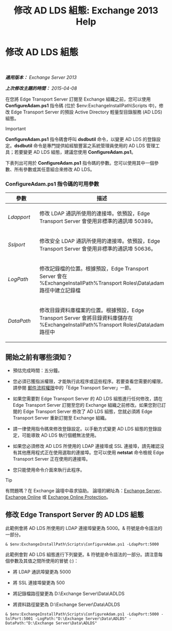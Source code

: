 ﻿---
title: '修改 AD LDS 組態: Exchange 2013 Help'
TOCTitle: 修改 AD LDS 組態
ms:assetid: 381f582c-15ec-43bc-b674-5399fad72c97
ms:mtpsurl: https://technet.microsoft.com/zh-tw/library/Aa997269(v=EXCHG.150)
ms:contentKeyID: 61180450
ms.date: 05/21/2018
mtps_version: v=EXCHG.150
ms.translationtype: MT
---

# 修改 AD LDS 組態

 

_**適用版本：** Exchange Server 2013_

_**上次修改主題的時間：** 2015-04-08_

在您將 Edge Transport Server 訂閱至 Exchange 組織之前，您可以使用 **ConfigureAdam.ps1** 指令碼 (位於 $env:ExchangeInstallPath\\Scripts 中)，修改 Edge Transport Server 的預設 Active Directory 輕量型目錄服務 (AD LDS) 組態。


> [!IMPORTANT]  
> <strong>ConfigureAdam.ps1</strong> 指令碼會呼叫 <strong>dsdbutil</strong> 命令，以變更 AD LDS 的登錄設定。<strong>dsdbutil</strong> 命令是專門提供給經驗豐富之系統管理員使用的 AD LDS 管理工具；若要變更 AD LDS 組態，建議您使用 <strong>ConfigureAdam.ps1</strong>。




下表列出可用於 **ConfigureAdam.ps1** 指令碼的參數。您可以使用其中一個參數、所有參數或其任意組合來修改 AD LDS。

### ConfigureAdam.ps1 指令碼的可用參數

<table>
<colgroup>
<col style="width: 50%" />
<col style="width: 50%" />
</colgroup>
<thead>
<tr class="header">
<th>參數</th>
<th>描述</th>
</tr>
</thead>
<tbody>
<tr class="odd">
<td><p><em>Ldapport</em></p></td>
<td><p>修改 LDAP 通訊所使用的連接埠。依預設，Edge Transport Server 會使用非標準的通訊埠 50389。</p></td>
</tr>
<tr class="even">
<td><p><em>Sslport</em></p></td>
<td><p>修改安全 LDAP 通訊所使用的連接埠。依預設，Edge Transport Server 會使用非標準的通訊埠 50636。</p></td>
</tr>
<tr class="odd">
<td><p><em>LogPath</em></p></td>
<td><p>修改記錄檔的位置。根據預設，Edge Transport Server 會在 %ExchangeInstallPath%Transport Roles\Data\adam 路徑中建立記錄檔</p></td>
</tr>
<tr class="even">
<td><p><em>DataPath</em></p></td>
<td><p>修改目錄資料庫檔案的位置。根據預設，Edge Transport Server 會將目錄資料庫儲存在 %ExchangeInstallPath%Transport Roles\Data\adam 路徑中</p></td>
</tr>
</tbody>
</table>


## 開始之前有哪些須知？

  - 預估完成時間：五分鐘。

  - 您必須已獲指派權限，才能執行此程序或這些程序。若要查看您需要的權限，請參閱 [郵件流程權限](mail-flow-permissions-exchange-2013-help.md)中的「Edge Transport Server」一節。

  - 如果您需要對 Edge Transport Server 的 AD LDS 組態進行任何修改，請在 Edge Transport Server 訂閱至您的 Exchange 組織之前修改。如果您對已訂閱的 Edge Transport Server 修改了 AD LDS 組態，您就必須將 Edge Transport Server 重新訂閱至 Exchange 組織。

  - 請一律使用指令碼來修改登錄設定。以手動方式變更 AD LDS 組態的登錄設定，可能導致 AD LDS 執行個體無法使用。

  - 如果您必須修改 AD LDS 所使用的 LDAP 連接埠或 SSL 連接埠，請先確認沒有其他應用程式正在使用選取的連接埠。您可以使用 **netstat** 命令檢視 Edge Transport Server 正在使用的連接埠。

  - 您只能使用命令介面來執行此程序。


> [!TIP]  
> 有問題嗎？在 Exchange 論壇中尋求協助。 論壇的網址為：<a href="https://go.microsoft.com/fwlink/p/?linkid=60612">Exchange Server</a>、 <a href="https://go.microsoft.com/fwlink/p/?linkid=267542">Exchange Online</a> 或 <a href="https://go.microsoft.com/fwlink/p/?linkid=285351">Exchange Online Protection</a>。




## 修改 Edge Transport Server 的 AD LDS 組態

此範例會將 AD LDS 所使用的 LDAP 連接埠變更為 5000。& 符號是命令語法的一部分。

    & $env:ExchangeInstallPath\Scripts\ConfigureAdam.ps1 -LdapPort:5000

此範例會對 AD LDS 組態進行下列變更。& 符號是命令語法的一部分。請注意每個參數及其值之間所使用的冒號 (:)：

  - 將 LDAP 通訊埠變更為 5000

  - 將 SSL 連接埠變更為 500

  - 將記錄檔路徑變更為 D:\\Exchange Server\\Data\\ADLDS

  - 將資料路徑變更為 D:\\Exchange Server\\Data\\ADLDS

<!-- end list -->

    & $env:ExchangeInstallPath\Scripts\ConfigureAdam.ps1 -LdapPort:5000 -SslPort:5001 -LogPath:"D:\Exchange Server\Data\ADLDS" -DataPath:"D:\Exchange Server\Data\ADLDS"

